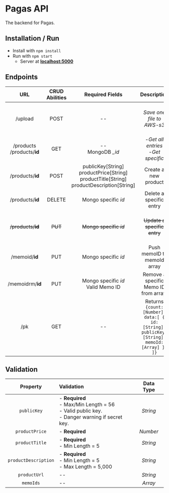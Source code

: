 # Pagas API
The backend for Pagas.


## Installation / Run
- Install with `npm install`
- Run with `npm start`
   - Server at **[localhost:5000](http://localhost:5000)**


## Endpoints
URL       | CRUD Abilities | Required Fields | Description | Note
:--------:|:--------------:| :--------------:| :-----------: | :--:
/upload  | POST           |        --       | *Save one file to AWS-s3* | Single file--any type--upload.
/products </br> /products/**id** | GET | -- </br> MongoDB *_id*| -*Get all entries* </br> -*Get specific*
/products/**id** | POST | publicKey[String] </br>  productPrice[String] </br> productTitle[String] </br> productDescription[String] </br> | Create a new product
/products/**id** | DELETE | Mongo specific *id* | Delete a specific entry |
<del>/products/**id** | <del>PUT |<del> Mongo specific *id* | <del>Update a specific entry | Currently not active, do not use.
/memoid/**id** | PUT | Mongo specific *id* | Push memoID to memoId array | Does not replace; appends to array.
/memoidrm/**id** | PUT |  Mongo specific *id* </br> Valid Memo ID | Remove a specific Memo ID from array. | Error if value not found in array.
/pk | GET | -- | Returns ``{count: [Number], data:[ { id: [String], publicKey: [String], memoId:[Array] }, ]}`` |


## Validation
Property  | Validation | Data Type
:--------:|:----------| :--------:
`publicKey` | - **Required**<br>- Max/Min Length = 56<br>- Valid public key.<br>- Danger warning if secret key. | *String*
`productPrice` | - **Required**<br>| *Number*
`productTitle` | - **Required**<br>- Min Length = 5| *String*
`productDescription` | - **Required**<br>- Min Length = 5<br>- Max Length = 5,000 | *String*
`productUrl` | -- | *String*
`memoIds` | -- | *Array*
